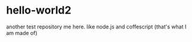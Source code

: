 # hello-world2
another test repository
me here. like node.js and coffescript (that's what I am made of)
